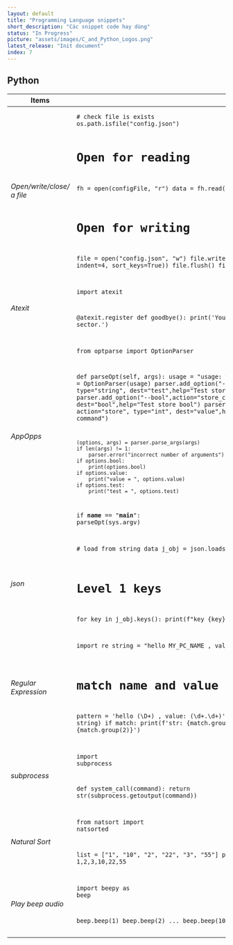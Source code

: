 ```yaml
---
layout: default
title: "Programming Language snippets"
short_description: "Các snippet code hay dùng"
status: "In Progress"
picture: "assets/images/C_and_Python_Logos.png"
latest_release: "Init document"
index: 7
---
```


<h2>Python</h2>
<table class="project_table">
    <thead>
        <tr>
            <th>Items</th>
            <th>Details</th>
        </tr>
    </thead>
    <tbody>
        <!-- Row 1 -->
        <tr>
            <td>
                <h6>Open/write/close/ a file</h6>
            </td>
            <td>
                <div style="width:1000px;overflow:auto">
                    <pre><code># check file is exists
os.path.isfile("config.json")

# Open for reading
fh = open(configFile, "r")
data = fh.read()

# Open for writing
file = open("config.json", "w")
file.write(json.dumps(json_object, indent=4, sort_keys=True))
file.flush()
file.close()</code></pre>
                </div>
            </td>
        </tr>
        <!-- Row 2 -->
        <tr>
            <td>
                <h6>Atexit</h6>
            </td>
            <td>
                <div style="width:1000px;overflow:auto">
                    <pre><code>import atexit

@atexit.register
def goodbye():
    print('You are now leaving the Python sector.')</code></pre>
                </div>
            </td>
        </tr>
        <!-- Row 3 -->
        <tr>
            <td>
                <h6>AppOpps</h6>
            </td>
            <td>
                <div style="width:1000px;overflow:auto">
                    <pre><code>from optparse import OptionParser

def parseOpt(self, args):
    usage = "usage: %prog [options] arg"
    parser = OptionParser(usage)
    parser.add_option("-t", "--test", action="store", type="string", dest="test",help="Test store string")
    parser.add_option("--bool",action="store_const", const=1, dest="bool",help="Test store bool")
    parser.add_option("--value", action="store", type="int", dest="value",help="common value for other command")

    (options, args) = parser.parse_args(args)
    if len(args) != 1:
        parser.error("incorrect number of arguments")
    if options.bool:
        print(options.bool)
    if options.value:
        print("value = ", options.value)
    if options.test:
        print("test = ", options.test)

if __name__ == "__main__":
    parseOpt(sys.argv)</code></pre>
                </div>
            </td>
        </tr>
        <!-- Row 4 -->
        <tr>
            <td>
                <h6>json</h6>
            </td>
            <td>
                <div style="width:1000px;overflow:auto">
                    <pre><code># load from string data
j_obj = json.loads(str_data)

# Level 1 keys
for key in j_obj.keys():
    print(f"key {key}, data: {j_obj[key]}")
                    </code></pre>
                </div>
            </td>
        </tr>
        <!-- Row 5 -->
        <tr>
            <td>
                <h6>Regular Expression</h6>
            </td>
            <td>
                <div style="width:1000px;overflow:auto">
                    <pre><code>import re
string = "hello MY_PC_NAME , value: 1.34"

# match name and value
pattern = 'hello (\D+) , value: (\d+.\d+)'
match = re.search(pattern, string)
if match:
    print(f'str: {match.group(1)}, value: {match.group(2)}')</code></pre>
                </div>
            </td>
        </tr>
        <!-- Row 5 -->
        <tr>
            <td>
                <h6>subprocess</h6>
            </td>
            <td>
                <div style="width:1000px;overflow:auto">
                    <pre><code>import subprocess

def system_call(command):
    return str(subprocess.getoutput(command))</code></pre>
                </div>
            </td>
        </tr>
        <!-- Row 6 -->
        <tr>
            <td>
                <h6>Natural Sort</h6>
            </td>
            <td>
                <div style="width:1000px;overflow:auto">
                    <pre><code>from natsort import natsorted

list = ["1", "10", "2", "22", "3", "55"]
print(natsorted(list)) # 1,2,3,10,22,55
</code></pre>
                </div>
            </td>
        </tr>
        <!-- Row 7 -->
        <tr>
            <td>
                <h6>Play beep audio</h6>
            </td>
            <td>
                <div style="width:1000px;overflow:auto">
                    <pre><code>import beepy as beep

beep.beep(1)
beep.beep(2)
...
beep.beep(10)
</code></pre>
                </div>
            </td>
        </tr>
    </tbody>
</table>

